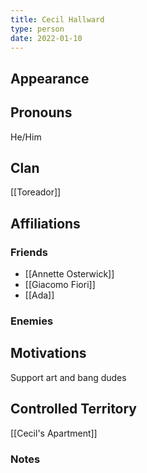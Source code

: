 ```yaml
---
title: Cecil Hallward
type: person
date: 2022-01-10
---
```


## Appearance

## Pronouns
He/Him
## Clan
[[Toreador]]
## Affiliations

### Friends
- [[Annette Osterwick]]
- [[Giacomo Fiori]]
- [[Ada]]
### Enemies

## Motivations
Support art and bang dudes
## Controlled Territory
[[Cecil's Apartment]]
### Notes